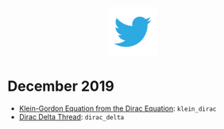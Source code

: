 <div align="center">
<img src="img/twitter.png" width="20%">
</div>

# December 2019
- [Klein-Gordon Equation from the Dirac Equation](https://twitter.com/astroparticular/status/1200668439091634176): `klein_dirac`
- [Dirac Delta Thread](https://twitter.com/astroparticular/status/1203031023417643008): `dirac_delta`
